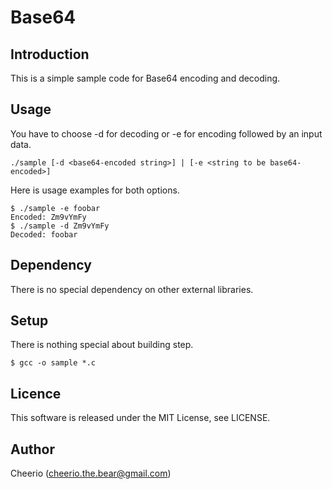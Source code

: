 # Base64

## Introduction

This is a simple sample code for Base64 encoding and decoding.

## Usage

You have to choose -d for decoding or -e for encoding followed by an input data.

```
./sample [-d <base64-encoded string>] | [-e <string to be base64-encoded>]
```

Here is usage examples for both options.

```
$ ./sample -e foobar
Encoded: Zm9vYmFy
$ ./sample -d Zm9vYmFy
Decoded: foobar
```

## Dependency

There is no special dependency on other external libraries.

## Setup

There is nothing special about building step.

```
$ gcc -o sample *.c
```

## Licence

This software is released under the MIT License, see LICENSE.

## Author

Cheerio (cheerio.the.bear@gmail.com)
